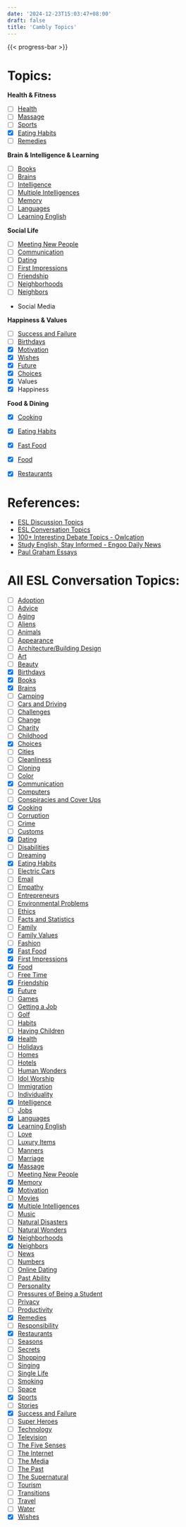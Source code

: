 ```yaml
---
date: '2024-12-23T15:03:47+08:00'
draft: false
title: 'Cambly Topics'
---
```


{{< progress-bar >}}

# Topics:

__Health & Fitness__
- [ ] [Health](https://www.eslconversationquestions.com/topics/health/)
- [ ] [Massage](https://www.eslconversationquestions.com/massage/)
- [ ] [Sports](https://www.eslconversationquestions.com/topics/sports/)
- [x] [Eating Habits](https://www.eslconversationquestions.com/topics/eating-habits/)
- [ ] [Remedies](https://www.eslconversationquestions.com/topics/remedies/)

__Brain & Intelligence & Learning__
- [ ] [Books](https://www.eslconversationquestions.com/topics/books/)
- [ ] [Brains](https://www.eslconversationquestions.com/topics/brains/)
- [ ] [Intelligence](https://www.eslconversationquestions.com/topics/intelligence/)
- [ ] [Multiple Intelligences](https://www.eslconversationquestions.com/topics/multiple-intelligences/)
- [ ] [Memory](https://www.eslconversationquestions.com/topics/memory/)
- [ ] [Languages](https://www.eslconversationquestions.com/topics/languages/)
- [ ] [Learning English](https://www.eslconversationquestions.com/topics/learning-english/)

__Social Life__
- [ ] [Meeting New People](https://www.eslconversationquestions.com/topics/meeting-new-people/)
- [ ] [Communication](https://www.eslconversationquestions.com/topics/communication/)
- [ ] [Dating](https://www.eslconversationquestions.com/topics/dating/)
- [ ] [First Impressions](https://www.eslconversationquestions.com/topics/first-impressions/)
- [ ] [Friendship](https://www.eslconversationquestions.com/topics/friendship/)
- [ ] [Neighborhoods](https://www.eslconversationquestions.com/topics/neighborhoods/)
- [ ] [Neighbors](https://www.eslconversationquestions.com/topics/neighbors/)
- Social Media

__Happiness & Values__
- [ ] [Success and Failure](https://www.eslconversationquestions.com/topics/success-and-failure/)
- [ ] [Birthdays](https://www.eslconversationquestions.com/birthdays/)
- [x] [Motivation](https://www.eslconversationquestions.com/topics/motivation/)
- [x] [Wishes](https://www.eslconversationquestions.com/topics/wishes/)
- [x] [Future](https://www.eslconversationquestions.com/topics/future/)
- [x] [Choices](https://www.eslconversationquestions.com/topics/choices/)
- [x] Values
- [x] Happiness

__Food & Dining__
- [x] [Cooking](https://www.eslconversationquestions.com/topics/cooking/)
- [x] [Eating Habits](https://www.eslconversationquestions.com/topics/eating-habits/)
- [x] [Fast Food](https://www.eslconversationquestions.com/topics/fast-food/)
- [x] [Food](https://www.eslconversationquestions.com/topics/food/)
- [x] [Restaurants](https://www.eslconversationquestions.com/topics/restaurants/)


# References:
- [ESL Discussion Topics](https://printdiscuss.com/topics/)
- [ESL Conversation Topics](https://www.eslconversationquestions.com/english-conversation-questions/topics/)
- [100+ Interesting Debate Topics - Owlcation](https://owlcation.com/academia/100-Debate-Topics)
- [Study English, Stay Informed - Engoo Daily News](https://engoo.com/app/daily-news)
- [Paul Graham Essays](https://paulgraham.com/articles.html)


# All ESL Conversation Topics:
- [ ] [Adoption](https://www.eslconversationquestions.com/topics/adoption/)
- [ ] [Advice](https://www.eslconversationquestions.com/topics/advice/)
- [ ] [Aging](https://www.eslconversationquestions.com/aging/)
- [ ] [Aliens](https://www.eslconversationquestions.com/topics/aliens/)
- [ ] [Animals](https://www.eslconversationquestions.com/topics/animals/)
- [ ] [Appearance](https://www.eslconversationquestions.com/topics/appearance/)
- [ ] [Architecture/Building Design](https://www.eslconversationquestions.com/topics/architecturebuilding-design/)
- [ ] [Art](https://www.eslconversationquestions.com/topics/art/)
- [ ] [Beauty](https://www.eslconversationquestions.com/topics/beauty/)
- [x] [Birthdays](https://www.eslconversationquestions.com/birthdays/)
- [x] [Books](https://www.eslconversationquestions.com/topics/books/)
- [x] [Brains](https://www.eslconversationquestions.com/topics/brains/)
- [ ] [Camping](https://www.eslconversationquestions.com/topics/camping/)
- [ ] [Cars and Driving](https://www.eslconversationquestions.com/topics/cars-and-driving/)
- [ ] [Challenges](https://www.eslconversationquestions.com/topics/challenges/)
- [ ] [Change](https://www.eslconversationquestions.com/topics/change/)
- [ ] [Charity](https://www.eslconversationquestions.com/topics/charity/)
- [ ] [Childhood](https://www.eslconversationquestions.com/childhood/)
- [x] [Choices](https://www.eslconversationquestions.com/topics/choices/)
- [ ] [Cities](https://www.eslconversationquestions.com/topics/cities/)
- [ ] [Cleanliness](https://www.eslconversationquestions.com/topics/cleanliness/)
- [ ] [Cloning](https://www.eslconversationquestions.com/topics/cloning/)
- [ ] [Color](https://www.eslconversationquestions.com/topics/color/)
- [x] [Communication](https://www.eslconversationquestions.com/topics/communication/)
- [ ] [Computers](https://www.eslconversationquestions.com/topics/computers/)
- [ ] [Conspiracies and Cover Ups](https://www.eslconversationquestions.com/topics/conspiracies-and-cover-ups/)
- [x] [Cooking](https://www.eslconversationquestions.com/topics/cooking/)
- [ ] [Corruption](https://www.eslconversationquestions.com/corruption/)
- [ ] [Crime](https://www.eslconversationquestions.com/topics/crime/)
- [ ] [Customs](https://www.eslconversationquestions.com/topics/customs/)
- [x] [Dating](https://www.eslconversationquestions.com/topics/dating/)
- [ ] [Disabilities](https://www.eslconversationquestions.com/topics/disabilities/)
- [ ] [Dreaming](https://www.eslconversationquestions.com/topics/dreaming/)
- [x] [Eating Habits](https://www.eslconversationquestions.com/topics/eating-habits/)
- [ ] [Electric Cars](https://www.eslconversationquestions.com/topics/electric-cars/)
- [ ] [Email](https://www.eslconversationquestions.com/topics/email/)
- [ ] [Empathy](https://www.eslconversationquestions.com/topics/empathy/)
- [ ] [Entrepreneurs](https://www.eslconversationquestions.com/topics/entrepreneurs/)
- [ ] [Environmental Problems](https://www.eslconversationquestions.com/topics/environmental-problems/)
- [ ] [Ethics](https://www.eslconversationquestions.com/topics/ethics/)
- [ ] [Facts and Statistics](https://www.eslconversationquestions.com/topics/interesting-facts-and-statistics/)
- [ ] [Family](https://www.eslconversationquestions.com/topics/family/)
- [ ] [Family Values](https://www.eslconversationquestions.com/topics/family-values/)
- [ ] [Fashion](https://www.eslconversationquestions.com/topics/fashion/)
- [x] [Fast Food](https://www.eslconversationquestions.com/topics/fast-food/)
- [x] [First Impressions](https://www.eslconversationquestions.com/topics/first-impressions/)
- [x] [Food](https://www.eslconversationquestions.com/topics/food/)
- [ ] [Free Time](https://www.eslconversationquestions.com/topics/free-time/)
- [x] [Friendship](https://www.eslconversationquestions.com/topics/friendship/)
- [x] [Future](https://www.eslconversationquestions.com/topics/future/)
- [ ] [Games](https://www.eslconversationquestions.com/topics/games/)
- [ ] [Getting a Job](https://www.eslconversationquestions.com/topics/getting-a-job/)
- [ ] [Golf](https://www.eslconversationquestions.com/golf/)
- [ ] [Habits](https://www.eslconversationquestions.com/topics/habits/)
- [ ] [Having Children](https://www.eslconversationquestions.com/topics/having-children/)
- [x] [Health](https://www.eslconversationquestions.com/topics/health/)
- [ ] [Holidays](https://www.eslconversationquestions.com/topics/holidays/)
- [ ] [Homes](https://www.eslconversationquestions.com/topics/homes/)
- [ ] [Hotels](https://www.eslconversationquestions.com/topics/hotels/)
- [ ] [Human Wonders](https://www.eslconversationquestions.com/topics/human-wonders/)
- [ ] [Idol Worship](https://www.eslconversationquestions.com/topics/idol-worship/)
- [ ] [Immigration](https://www.eslconversationquestions.com/topics/immigration/)
- [ ] [Individuality](https://www.eslconversationquestions.com/topics/individuality/)
- [x] [Intelligence](https://www.eslconversationquestions.com/topics/intelligence/)
- [ ] [Jobs](https://www.eslconversationquestions.com/topics/jobs/)
- [x] [Languages](https://www.eslconversationquestions.com/topics/languages/)
- [x] [Learning English](https://www.eslconversationquestions.com/topics/learning-english/)
- [ ] [Love](https://www.eslconversationquestions.com/topics/love/)
- [ ] [Luxury Items](https://www.eslconversationquestions.com/topics/luxury-items/)
- [ ] [Manners](https://www.eslconversationquestions.com/topics/manners/)
- [ ] [Marriage](https://www.eslconversationquestions.com/topics/marriage/)
- [x] [Massage](https://www.eslconversationquestions.com/massage/)
- [ ] [Meeting New People](https://www.eslconversationquestions.com/topics/meeting-new-people/)
- [x] [Memory](https://www.eslconversationquestions.com/topics/memory/)
- [x] [Motivation](https://www.eslconversationquestions.com/topics/motivation/)
- [ ] [Movies](https://www.eslconversationquestions.com/topics/movies/)
- [x] [Multiple Intelligences](https://www.eslconversationquestions.com/topics/multiple-intelligences/)
- [ ] [Music](https://www.eslconversationquestions.com/topics/music/)
- [ ] [Natural Disasters](https://www.eslconversationquestions.com/topics/natural-disasters/)
- [ ] [Natural Wonders](https://www.eslconversationquestions.com/topics/natural-wonders/)
- [x] [Neighborhoods](https://www.eslconversationquestions.com/topics/neighborhoods/)
- [x] [Neighbors](https://www.eslconversationquestions.com/topics/neighbors/)
- [ ] [News](https://www.eslconversationquestions.com/topics/news/)
- [ ] [Numbers](https://www.eslconversationquestions.com/topics/numbers/)
- [ ] [Online Dating](https://www.eslconversationquestions.com/topics/online-dating/)
- [ ] [Past Ability](https://www.eslconversationquestions.com/topics/past-ability/)
- [ ] [Personality](https://www.eslconversationquestions.com/topics/personality/)
- [ ] [Pressures of Being a Student](https://www.eslconversationquestions.com/pressures-of-being-a-student/)
- [ ] [Privacy](https://www.eslconversationquestions.com/topics/privacy/)
- [ ] [Productivity](https://www.eslconversationquestions.com/topics/productivity/)
- [x] [Remedies](https://www.eslconversationquestions.com/topics/remedies/)
- [ ] [Responsibility](https://www.eslconversationquestions.com/topics/responsibility/)
- [x] [Restaurants](https://www.eslconversationquestions.com/topics/restaurants/)
- [ ] [Seasons](https://www.eslconversationquestions.com/topics/seasons/)
- [ ] [Secrets](https://www.eslconversationquestions.com/topics/secrets/)
- [ ] [Shopping](https://www.eslconversationquestions.com/topics/shopping/)
- [ ] [Singing](https://www.eslconversationquestions.com/singing/)
- [ ] [Single Life](https://www.eslconversationquestions.com/topics/single-life/)
- [ ] [Smoking](https://www.eslconversationquestions.com/topics/smoking/)
- [ ] [Space](https://www.eslconversationquestions.com/space/)
- [x] [Sports](https://www.eslconversationquestions.com/topics/sports/)
- [ ] [Stories](https://www.eslconversationquestions.com/topics/stories/)
- [x] [Success and Failure](https://www.eslconversationquestions.com/topics/success-and-failure/)
- [ ] [Super Heroes](https://www.eslconversationquestions.com/topics/super-heroes/)
- [ ] [Technology](https://www.eslconversationquestions.com/topics/technology/)
- [ ] [Television](https://www.eslconversationquestions.com/topics/television/)
- [ ] [The Five Senses](https://www.eslconversationquestions.com/topics/the-five-senses/)
- [ ] [The Internet](https://www.eslconversationquestions.com/topics/the-internet/)
- [ ] [The Media](https://www.eslconversationquestions.com/the-media/)
- [ ] [The Past](https://www.eslconversationquestions.com/topics/the-past/)
- [ ] [The Supernatural](https://www.eslconversationquestions.com/topics/supernatural/)
- [ ] [Tourism](https://www.eslconversationquestions.com/tourism/)
- [ ] [Transitions](https://www.eslconversationquestions.com/topics/transitions/)
- [ ] [Travel](https://www.eslconversationquestions.com/topics/travel/)
- [ ] [Water](https://www.eslconversationquestions.com/topics/water/)
- [x] [Wishes](https://www.eslconversationquestions.com/topics/wishes/)
